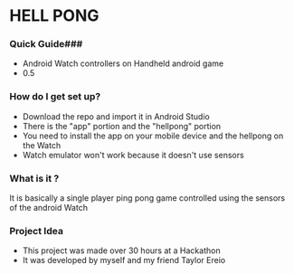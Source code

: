 # HELL PONG #

### Quick Guide###

* Android Watch controllers on Handheld android game
* 0.5


### How do I get set up? ###

* Download the repo and import it in Android Studio
* There is the "app" portion and the "hellpong" portion 
* You need to install the app on your mobile device and the hellpong on the Watch
* Watch emulator won't work because it doesn't use sensors

### What is it ? ###
It is basically a single player ping pong game controlled using the sensors
of the android Watch

### Project Idea ###

* This project was made over 30 hours at a Hackathon 
* It was developed by myself and my friend Taylor Ereio
